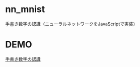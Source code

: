 # nn_mnist

手書き数字の認識（ニューラルネットワークをJavaScriptで実装）

# DEMO

[手書き数字の認識](https://wlylnrlwwglyq.github.io/nn_mnist/index.html)
